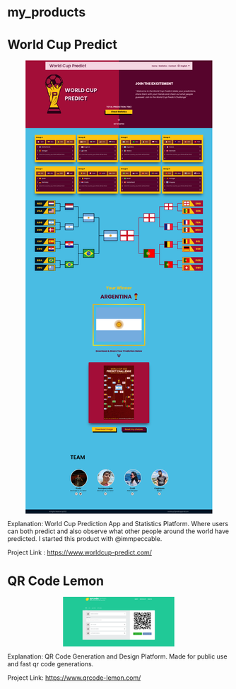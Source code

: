 # my_products

# World Cup Predict

<div align="center" width="40px"><img align="center" src="WorldCup.png"/></div>

Explanation:
World Cup Prediction App and Statistics Platform. Where users can both predict and also observe what other people
around the world have predicted. I started this product with @immpeccable.

Project Link : https://www.worldcup-predict.com/

# QR Code Lemon

<p align="center" width="100%"><img align="center" width="50%" src="QRLemon.png"/></p>

Explanation:
QR Code Generation and Design Platform. Made for public use and fast qr code generations.

Project Link: https://www.qrcode-lemon.com/
